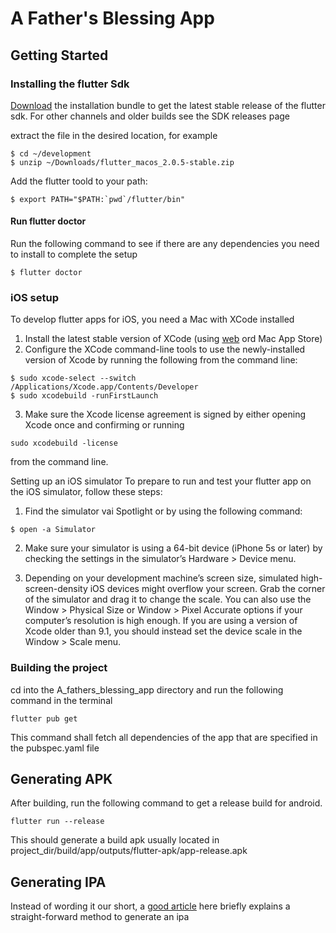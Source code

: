 
# A Father's Blessing App
## Getting Started

### Installing the flutter Sdk
[Download](https://storage.googleapis.com/flutter_infra/releases/stable/macos/flutter_macos_2.0.5-stable.zip) the installation bundle to get the latest stable release of the flutter sdk.
For other channels and older builds see the SDK releases page

extract the file in the desired location, for example
```
$ cd ~/development
$ unzip ~/Downloads/flutter_macos_2.0.5-stable.zip
```


Add the flutter toold to your path:
```
$ export PATH="$PATH:`pwd`/flutter/bin"
```

#### Run flutter doctor
Run the following command to see if there are any dependencies you need to install to complete the setup
```
$ flutter doctor
```


### iOS setup
To develop flutter apps for iOS, you need a Mac with XCode installed
1. Install the latest stable version of XCode (using [web](https://developer.apple.com/xcode/) ord Mac App Store)
2. Configure the XCode command-line tools to use the newly-installed version of Xcode by running the following from the 
command line:

```
$ sudo xcode-select --switch /Applications/Xcode.app/Contents/Developer
$ sudo xcodebuild -runFirstLaunch

```

3. Make sure the Xcode license agreement is signed by either opening Xcode once and confirming or running 
```
sudo xcodebuild -license
```
from the command line.

Setting up an iOS simulator
To prepare to run and test your flutter app on the iOS simulator, follow these steps:

1. Find the simulator vai Spotlight or by using the following command:
```
$ open -a Simulator
```

2. Make sure your simulator is using a 64-bit device (iPhone 5s or later) by checking the settings in the simulator’s Hardware > Device menu.

3. Depending on your development machine’s screen size, simulated high-screen-density iOS devices might overflow your screen. Grab the corner of the simulator and drag it to change the scale. You can also use the Window > Physical Size or Window > Pixel Accurate options if your computer’s resolution is high enough.
If you are using a version of Xcode older than 9.1, you should instead set the device scale in the Window > Scale menu.

### Building the project

cd into the A_fathers_blessing_app directory and run the following command in the terminal
```
flutter pub get
```
This command shall fetch all dependencies of the app that are specified in the pubspec.yaml file

## Generating APK
After building, run the following command to get a release build for android.
```
flutter run --release
```
This should generate a build apk usually located in project_dir/build/app/outputs/flutter-apk/app-release.apk


## Generating IPA
Instead of wording it our short, a [good article](https://flutteragency.com/how-to-get-apk-and-ipa-file-from-flutter/) here briefly explains a straight-forward method to generate an ipa


